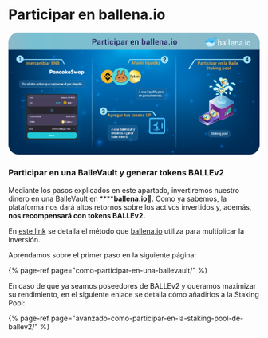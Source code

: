 # Participar en ballena.io

![](../../../../../.gitbook/assets/participar_en_balllena.io_2.png)

###  **Participar en una BalleVault y generar tokens BALLEv2**

Mediante los pasos explicados en este apartado, invertiremos nuestro dinero en una BalleVault en ****[**ballena.io**](https://app.ballena.io/)**🐋**. Como ya sabemos, la plataforma nos dará altos retornos sobre los activos invertidos y, además, **nos recompensará con tokens BALLEv2.**

En [este link](../../../../../primeros-pasos/primeros-pasos.md) se detalla el método que [ballena.io](https://app.ballena.io/) utiliza para multiplicar la inversión.



Aprendamos sobre el primer paso en la siguiente página:

{% page-ref page="como-participar-en-una-ballevault/" %}



En caso de que ya seamos poseedores de BALLEv2 y queramos maximizar su rendimiento, en el siguiente enlace se detalla cómo añadirlos a la Staking Pool:

{% page-ref page="avanzado-como-participar-en-la-staking-pool-de-ballev2/" %}





